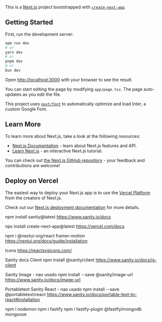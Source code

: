 This is a [Next.js](https://nextjs.org/) project bootstrapped with [`create-next-app`](https://github.com/vercel/next.js/tree/canary/packages/create-next-app).

## Getting Started

First, run the development server:

```bash
npm run dev
# or
yarn dev
# or
pnpm dev
# or
bun dev
```

Open [http://localhost:3000](http://localhost:3000) with your browser to see the result.

You can start editing the page by modifying `app/page.tsx`. The page auto-updates as you edit the file.

This project uses [`next/font`](https://nextjs.org/docs/basic-features/font-optimization) to automatically optimize and load Inter, a custom Google Font.

## Learn More

To learn more about Next.js, take a look at the following resources:

- [Next.js Documentation](https://nextjs.org/docs) - learn about Next.js features and API.
- [Learn Next.js](https://nextjs.org/learn) - an interactive Next.js tutorial.

You can check out [the Next.js GitHub repository](https://github.com/vercel/next.js/) - your feedback and contributions are welcome!

## Deploy on Vercel

The easiest way to deploy your Next.js app is to use the [Vercel Platform](https://vercel.com/new?utm_medium=default-template&filter=next.js&utm_source=create-next-app&utm_campaign=create-next-app-readme) from the creators of Next.js.

Check out our [Next.js deployment documentation](https://nextjs.org/docs/deployment) for more details.

npm install sanity@latest
https://www.sanity.io/docs

npx install create-next-app@latest
https://vercel.com/docs

npm i @nextui-org/react framer-motion
https://nextui.org/docs/guide/installation

Icons
https://reactsvgicons.com/

Sanity docs Client
npm install @sanity/client
https://www.sanity.io/docs/js-client

Sanity Image - nao usado
npm install --save @sanity/image-url
https://www.sanity.io/docs/image-url

Portabletext Sanity React - nao usado
npm install --save @portabletext/react
https://www.sanity.io/docs/portable-text-to-react#installation

npm i nodemon
npm i fastify
npm i fastify-plugin @fastify/mongodb
mongoose
